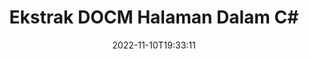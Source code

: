 ---
############################# Static ############################
layout: "auto-gen-merger"
date: 2022-11-10T19:33:11
draft: false
otherformats: docx dot dotm dotx epub html mht mhtml odp ods odt one otp ott pdf pps

############################# Head ############################
head_title: "Ekstrak DOCM Halaman dalam C#"
head_description: "Ekstrak halaman dengan cepat daripada fail DOCM dalam C#. Simpan dokumen baharu yang mengandungi halaman yang dipilih menggunakan API penggabungan dokumen."

############################# Header ############################
title: "Ekstrak DOCM Halaman Dalam C#"
description: "Ekstrak DOCM Halaman dengan beberapa baris kod .NET."
bg_image: "https://cms.admin.containerize.com/templates/aspose/App_Themes/V3/images/bg/header1.png"
bg_overlay: false
button:
    enable: true
    icon: "fas fa-arrow-down"
    label: "Muat turun Percubaan Percuma"
    link: "https://downloads.groupdocs.com/merger/net"

############################# SubMenu ############################
submenu:
    enable: true

    left:
        img_alt: "GroupDocs.Merger for .NET"
        image: "https://cms.admin.containerize.com/templates/groupdocs/images/product-logos/90x90-noborder/groupdocs-merger-net.png"
        product: "GroupDocs.Merger"
        platform: ".NET"

    middle:
        button:

            # button loop
            - link: "https://apireference.groupdocs.com/merger/net"
              text: "Rujukan API"

            # button loop
            - link: "https://github.com/groupdocs-merger"
              text: "Contoh Kod"

            # button loop
            - link: "https://products.groupdocs.app/merger/family"
              text: "Demo Langsung"

            # button loop
            - link: "https://purchase.groupdocs.com/pricing/merger/net"
              text: "penentuan harga"

    right:
        link_download: "https://downloads.groupdocs.com/merger"
        link_learn: "https://docs.groupdocs.com/merger/net"
        link_buy: "https://purchase.groupdocs.com"

############################# About ############################
about:
    enable: true
    title: "Mengenai API GroupDocs.Merger for .NET."
    content: |
        [GroupDocs.Merger for .NET](/ms/merger/net/) menawarkan penyelesaian mudah untuk menggabungkan & memisahkan dengan selamat antara pelbagai format dokumen termasuk PDF, Microsoft Office (Word, Excel, PowerPoint , OneNote), OpenDocument, HTML, imej dan banyak lagi dalam aplikasi .NET. Dengan menambah hanya beberapa baris kod, lakukan beberapa operasi dokumen seperti mengalih, mengalih keluar, memutar, menukar, mengekstrak atau menukar orientasi halaman dalam dokumen. API penggabungan dokumen juga menyokong pratonton halaman dokumen sebagai imej untuk menganalisis struktur dokumen, pemformatan dan kandungan pada halaman.
        
        API GroupDocs.Merger ialah pilihan yang tepat untuk penyelesaian korporat yang memerlukan ciri pengekstrakan halaman fail. API ini disokong dengan baik pada semua sistem pengendalian dan platform utama termasuk .NET Framework, .NET Standard, .NET Core, Mono.

############################# Steps ############################
steps:
    enable: true
    title_left: "Ekstrak DOCM Halaman Fail dalam .NET"
    content_left: |
        [GroupDocs.Merger for .NET](/ms/merger/net/) memudahkan pembangun C# mengekstrak halaman yang dikehendaki daripada fail DOCM dan menyimpannya sebagai fail baharu yang mengandungi halaman yang dipilih dengan melaksanakan beberapa langkah mudah.
        
        * Mulakan **ExtractOptions** dengan nombor halaman yang sepatutnya muncul dalam dokumen yang terhasil.
        * Buat contoh baharu **Merger** dan lulus laluan dokumen sumber sebagai parameter pembina.
        * Panggil **ExtractPages** dan hantar objek **ExtractOptions**.
        * Panggil **Save** dan tentukan laluan fail untuk menyimpan dokumen yang terhasil.

    title_right: "Keperluan Sistem"
    content_right: |
        API GroupDocs.Merger for .NET disokong pada semua platform dan sistem pengendalian utama. Sebelum melaksanakan kod di bawah, sila pastikan anda mempunyai prasyarat berikut dipasang pada sistem anda.

        * Sistem Pengendalian: Microsoft Windows, Linux, MacOS
        * Persekitaran Pembangunan: Visual Studio, Xamarin, MonoDevelop
        * Rangka kerja: .NET Framework, .NET Standard, .NET Core, Mono
        * Muat turun versi terkini GroupDocs.Merger for .NET daripada [NuGet](https://www.nuget.org/packages/groupdocs.merger)
         
    code: |
     {{% merger/additional-styles %}}
     {{< merger/code-merger title="Cara mengekstrak DOCM halaman fail menggunakan kod contoh C#.">}}

        ```csharp    
        // Ekstrak DOCM halaman fail menggunakan API GroupDocs.Merger
        // Mulakan kelas ExtractOptions dengan nombor halaman yang dipilih
        ExtractOptions extractOptions = new ExtractOptions(new int[] { 2, 5 });

        // Segerakan Penggabungan dengan input dokumen DOCM.
        using (Merger merger = new Merger("input.docm"))
          {
            // Panggil kaedah ExtractPages dan hantar objek ExtractOptions kepadanya
            merger.ExtractPages(extractOptions);
    
            // Panggil kaedah Simpan untuk menyimpan dokumen output dengan halaman yang diekstrak
            merger.Save("output.docm");
          }
        ```
     {{< /merger/code-merger >}}

############################# Demos ############################
demos:
    enable: true
    title: "Demo Langsung - Ekstrak DOCM Halaman Dalam Talian"
    content: |
       Ekstrak DOCM halaman fail sekarang dengan melawati tapak web [GroupDocs.Merger Live Demos](https://products.groupdocs.app/splitter/extract-pages/docm).
       Demo langsung mempunyai faedah berikut.
        
############################# About Formats ############################
about_formats:
    enable: true

############################# More Formats ############################
more_formats:
    enable: true
    title: "Ekstrak Halaman Daripada Format Dokumen Lain"
    content: |
        .NET dokumen penggabungan & pemisahan API untuk format fail dan imej. Ekstrak beberapa format fail yang popular seperti yang dinyatakan di bawah.

############################# Back to top ###############################
back_to_top:
    enable: true
---